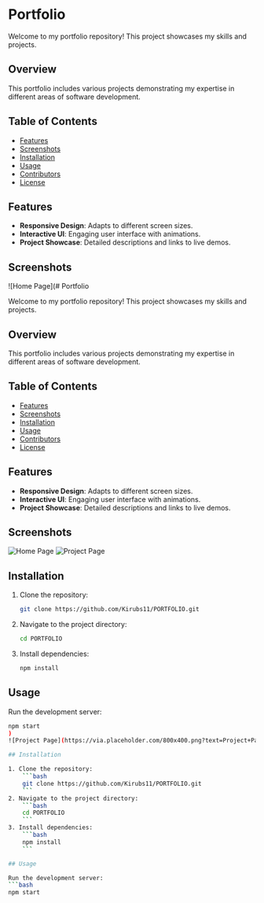 # Portfolio

Welcome to my portfolio repository! This project showcases my skills and projects. 

## Overview

This portfolio includes various projects demonstrating my expertise in different areas of software development.

## Table of Contents

- [Features](#features)
- [Screenshots](#screenshots)
- [Installation](#installation)
- [Usage](#usage)
- [Contributors](#contributors)
- [License](#license)

## Features

- **Responsive Design**: Adapts to different screen sizes.
- **Interactive UI**: Engaging user interface with animations.
- **Project Showcase**: Detailed descriptions and links to live demos.

## Screenshots

![Home Page](# Portfolio

Welcome to my portfolio repository! This project showcases my skills and projects. 

## Overview

This portfolio includes various projects demonstrating my expertise in different areas of software development.

## Table of Contents

- [Features](#features)
- [Screenshots](#screenshots)
- [Installation](#installation)
- [Usage](#usage)
- [Contributors](#contributors)
- [License](#license)

## Features

- **Responsive Design**: Adapts to different screen sizes.
- **Interactive UI**: Engaging user interface with animations.
- **Project Showcase**: Detailed descriptions and links to live demos.

## Screenshots

![Home Page](https://drive.google.com/file/d/1ue36exRU8wXmxdcKEVMamGA9iZcZjSD1/view?usp=sharing)
![Project Page](https://drive.google.com/file/d/1TCRvM-cOt4pYJgVf7BEPny2_8j_x03wc/view?usp=sharing)

## Installation

1. Clone the repository:
    ```bash
    git clone https://github.com/Kirubs11/PORTFOLIO.git
    ```
2. Navigate to the project directory:
    ```bash
    cd PORTFOLIO
    ```
3. Install dependencies:
    ```bash
    npm install
    ```

## Usage

Run the development server:
```bash
npm start
)
![Project Page](https://via.placeholder.com/800x400.png?text=Project+Page)

## Installation

1. Clone the repository:
    ```bash
    git clone https://github.com/Kirubs11/PORTFOLIO.git
    ```
2. Navigate to the project directory:
    ```bash
    cd PORTFOLIO
    ```
3. Install dependencies:
    ```bash
    npm install
    ```

## Usage

Run the development server:
```bash
npm start
